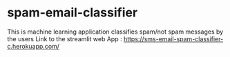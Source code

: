 # spam-email-classifier
This is machine learning application classifies spam/not spam messages by the users
                        Link to the streamlit web App : https://sms-email-spam-classifier-c.herokuapp.com/ 
